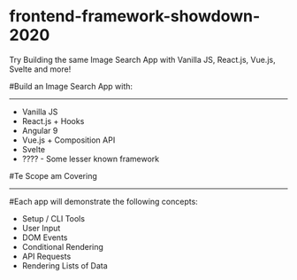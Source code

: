 # frontend-framework-showdown-2020
Try Building the same Image Search App with Vanilla JS, React.js, Vue.js, Svelte and more!

#Build an Image Search App with: <hr>

<ul> 
  <li> Vanilla JS</li>
<li>React.js + Hooks </li>
  <li>Angular 9 </li>
  <li>Vue.js + Composition API </li>
  <li>Svelte</li>
  
<li>???? - Some lesser known framework  </li>
</ul>
#Te  Scope am Covering <hr>
#Each app will demonstrate the following concepts:
<ul>
<li>Setup / CLI Tools </li>
<li>User Input</li>
<li>DOM Events</li>
<li>Conditional Rendering</li>
<li>API Requests</li>
<li>Rendering Lists of Data</li>
  </ul>
